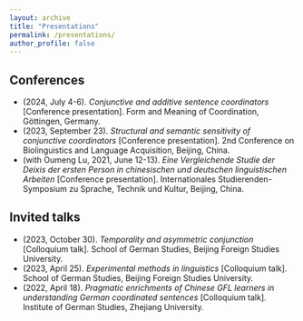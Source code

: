 ```yaml
---
layout: archive
title: "Presentations"
permalink: /presentations/
author_profile: false
---
```


## Conferences
<!-- * (with Markus Steinbach, 2024, September 26-27). *Reversed temporal and causal relations in conjunctive coordination* [Poster presentation]. 5th Experimental Pragmatics in Italy (xPrag.it), Venice, Italy.
* (with Markus Steinbach, 2024, September 17-19). *Temporality and causality in asymmetric conjunction* [Poster presentation]. Sinn und Bedeutung 29, Noto, Italy. -->
* (2024, July 4-6). *Conjunctive and additive sentence coordinators* [Conference presentation]. Form and Meaning of Coordination, Göttingen, Germany.
* (2023, September 23). *Structural and semantic sensitivity of conjunctive coordinators* [Conference presentation]. 2nd Conference on Biolinguistics and Language Acquisition, Beijing, China.
* (with Oumeng Lu, 2021, June 12-13). *Eine Vergleichende Studie der Deixis der ersten Person in chinesischen und deutschen linguistischen Arbeiten* [Conference presentation]. Internationales Studierenden-Symposium zu Sprache, Technik und Kultur, Beijing, China. 

## Invited talks

* (2023, October 30). *Temporality and asymmetric conjunction* [Colloquium talk]. School of German Studies, Beijing Foreign Studies University.
* (2023, April 25). *Experimental methods in linguistics* [Colloquium talk]. School of German Studies, Beijing Foreign Studies University.
* (2022, April 18). *Pragmatic enrichments of Chinese GFL learners in understanding German coordinated sentences* [Colloquium talk]. Institute of German Studies, Zhejiang University.
